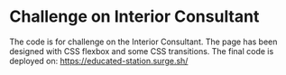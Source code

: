 # Challenge on Interior Consultant

The code is for challenge on the Interior Consultant. The page has been designed with CSS flexbox and some CSS transitions. The final code is deployed on: https://educated-station.surge.sh/

